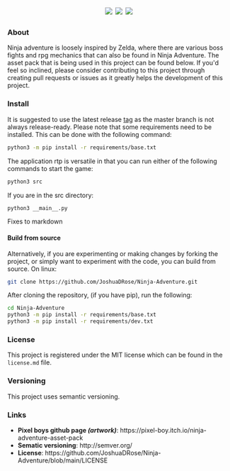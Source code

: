 <div align="center">
  <h1>
  <img src="https://img.shields.io/website?down_color=lightgrey&down_message=offline&style=for-the-badge&up_color=yellow&up_message=online&url=https%3A%2F%2Fjoshuadrose.github.io%2FNinja-Adventure%2F">
  <img src="https://img.shields.io/github/license/JoshuaDRose/Ninja-Adventure?color=9cf&style=for-the-badge">
  <img src='https://img.shields.io/github/v/release/JoshuaDRose/ninja-adventure?include_prereleases&sort=semver&style=for-the-badge'>
  </h1>
</div>


<h3>About</h3>
<p align="left">
Ninja adventure is loosely inspired by Zelda, where there are various boss fights and
rpg mechanics that can also be found in Ninja Adventure. The asset pack that is being used
in this project can be found below. If you'd feel so inclined, please consider contributing to 
this project through creating pull requests or issues as it greatly helps the development of this project.
</p>

<h3>Install</h3>
It is suggested to use the latest release <a href=https://github.com/JoshuaDRose/Ninja-Adventure/tags>tag</a>
as the master branch is not always release-ready.
Please note that some requirements need to be installed. This can be done with the following command:

```sh
python3 -m pip install -r requirements/base.txt
```

The application rtp is versatile in that you can run either of the following commands to start the game:
```sh
python3 src
```
If you are in the src directory:
```sh
python3 __main__.py
```

Fixes to markdown<h4>Build from source</h4>
Alternatively, if you are experimenting or making changes by forking the project, or simply want 
to experiment with the code, you can build from source.
On linux:

```sh
git clone https://github.com/JoshuaDRose/Ninja-Adventure.git
```

After cloning the repository, (if you have pip), run the following:
```sh
cd Ninja-Adventure
python3 -m pip install -r requirements/base.txt
python3 -m pip install -r requirements/dev.txt
```


<h3>License</h3>
<p align="left">
This project is registered under the MIT license which can be found in the <code>license.md</code> file.
</p>

<p align="left">
<h3>Versioning</h3>
This project uses semantic versioning.
</p>

<p align="left">
<h3>Links</h3>
<ul>
  <li><b>Pixel boys github page <i>(artwork)</i></b>: https://pixel-boy.itch.io/ninja-adventure-asset-pack </li>
  <li><b>Sematic versioning</b>: http://semver.org/</li>
  <li><b>License</b>: https://github.com/JoshuaDRose/Ninja-Adventure/blob/main/LICENSE</li>
